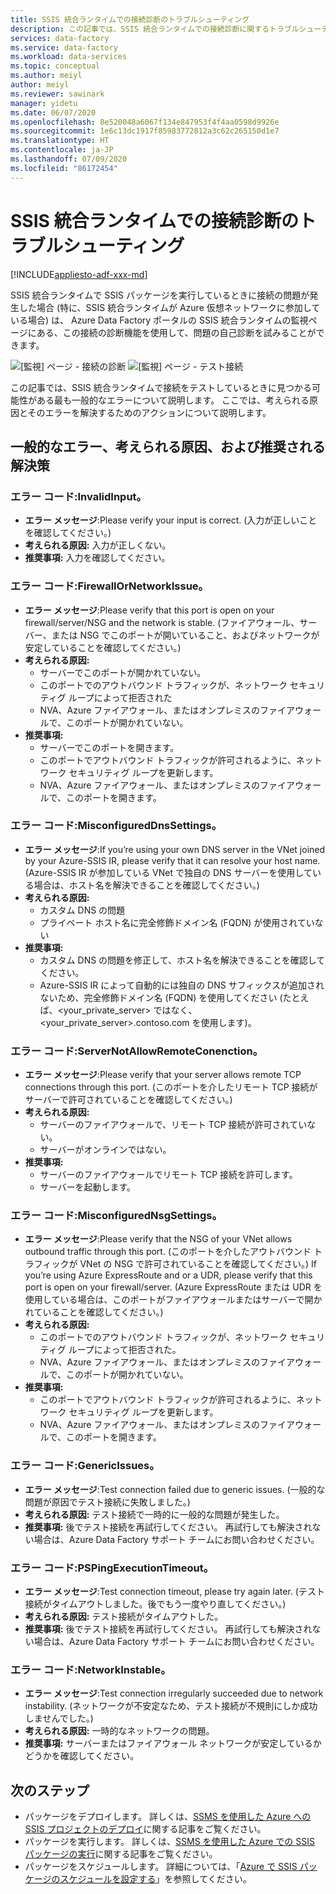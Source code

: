 ```yaml
---
title: SSIS 統合ランタイムでの接続診断のトラブルシューティング
description: この記事では、SSIS 統合ランタイムでの接続診断に関するトラブルシューティングのガイダンスを示します
services: data-factory
ms.service: data-factory
ms.workload: data-services
ms.topic: conceptual
ms.author: meiyl
author: meiyl
ms.reviewer: sawinark
manager: yidetu
ms.date: 06/07/2020
ms.openlocfilehash: 8e520048a6067f134e847953f4f4aa0598d9926e
ms.sourcegitcommit: 1e6c13dc1917f85983772812a3c62c265150d1e7
ms.translationtype: HT
ms.contentlocale: ja-JP
ms.lasthandoff: 07/09/2020
ms.locfileid: "86172454"
---
```

# <a name="troubleshoot-diagnose-connectivity-in-the-ssis-integration-runtime"></a>SSIS 統合ランタイムでの接続診断のトラブルシューティング

[!INCLUDE[appliesto-adf-xxx-md](includes/appliesto-adf-xxx-md.md)]

SSIS 統合ランタイムで SSIS パッケージを実行しているときに接続の問題が発生した場合 (特に、SSIS 統合ランタイムが Azure 仮想ネットワークに参加している場合) は、 Azure Data Factory ポータルの SSIS 統合ランタイムの監視ページにある、この接続の診断機能を使用して、問題の自己診断を試みることができます。 

 ![[監視] ページ - 接続の診断](media/ssis-integration-runtime-diagnose-connectivity-faq/ssis-monitor-diagnose-connectivity.png) ![[監視] ページ - テスト接続](media/ssis-integration-runtime-diagnose-connectivity-faq/ssis-monitor-test-connection.png)
 
この記事では、SSIS 統合ランタイムで接続をテストしているときに見つかる可能性がある最も一般的なエラーについて説明します。 ここでは、考えられる原因とそのエラーを解決するためのアクションについて説明します。 

## <a name="common-errors-potential-causes-and-recommendation-solutions"></a>一般的なエラー、考えられる原因、および推奨される解決策

### <a name="error-code-invalidinput"></a>エラー コード:InvalidInput。
* **エラー メッセージ**:Please verify your input is correct. (入力が正しいことを確認してください。)
* **考えられる原因:** 入力が正しくない。
* **推奨事項:** 入力を確認してください。

### <a name="error-code-firewallornetworkissue"></a>エラー コード:FirewallOrNetworkIssue。
* **エラー メッセージ**:Please verify that this port is open on your firewall/server/NSG and the network is stable. (ファイアウォール、サーバー、または NSG でこのポートが開いていること、およびネットワークが安定していることを確認してください。)
* **考えられる原因:** 
  * サーバーでこのポートが開かれていない。
  * このポートでのアウトバウンド トラフィックが、ネットワーク セキュリティグ ループによって拒否された
  * NVA、Azure ファイアウォール、またはオンプレミスのファイアウォールで、このポートが開かれていない。
* **推奨事項:** 
  * サーバーでこのポートを開きます。
  * このポートでアウトバウンド トラフィックが許可されるように、ネットワーク セキュリティグ ループを更新します。
  * NVA、Azure ファイアウォール、またはオンプレミスのファイアウォールで、このポートを開きます。

### <a name="error-code-misconfigureddnssettings"></a>エラー コード:MisconfiguredDnsSettings。
* **エラー メッセージ**:If you’re using your own DNS server in the VNet joined by your Azure-SSIS IR, please verify that it can resolve your host name. (Azure-SSIS IR が参加している VNet で独自の DNS サーバーを使用している場合は、ホスト名を解決できることを確認してください。)
* **考えられる原因:** 
  *  カスタム DNS の問題
  *  プライベート ホスト名に完全修飾ドメイン名 (FQDN) が使用されていない
* **推奨事項:** 
  *  カスタム DNS の問題を修正して、ホスト名を解決できることを確認してください。
  *  Azure-SSIS IR によって自動的には独自の DNS サフィックスが追加されないため、完全修飾ドメイン名 (FQDN) を使用してください (たとえば、<your_private_server> ではなく、<your_private_server>.contoso.com を使用します)。

### <a name="error-code-servernotallowremoteconenction"></a>エラー コード:ServerNotAllowRemoteConenction。
* **エラー メッセージ**:Please verify that your server allows remote TCP connections through this port. (このポートを介したリモート TCP 接続がサーバーで許可されていることを確認してください。)
* **考えられる原因:** 
  *  サーバーのファイアウォールで、リモート TCP 接続が許可されていない。
  *  サーバーがオンラインではない。
* **推奨事項:** 
  *  サーバーのファイアウォールでリモート TCP 接続を許可します。
  *  サーバーを起動します。
   
### <a name="error-code-misconfigurednsgsettings"></a>エラー コード:MisconfiguredNsgSettings。
* **エラー メッセージ**:Please verify that the NSG of your VNet allows outbound traffic through this port. (このポートを介したアウトバウンド トラフィックが VNet の NSG で許可されていることを確認してください。) If you’re using Azure ExpressRoute and or a UDR, please verify that this port is open on your firewall/server. (Azure ExpressRoute または UDR を使用している場合は、このポートがファイアウォールまたはサーバーで開かれていることを確認してください。)
* **考えられる原因:** 
  *  このポートでのアウトバウンド トラフィックが、ネットワーク セキュリティグ ループによって拒否された。
  *  NVA、Azure ファイアウォール、またはオンプレミスのファイアウォールで、このポートが開かれていない。
* **推奨事項:** 
  *  このポートでアウトバウンド トラフィックが許可されるように、ネットワーク セキュリティグ ループを更新します。
  *  NVA、Azure ファイアウォール、またはオンプレミスのファイアウォールで、このポートを開きます。

### <a name="error-code-genericissues"></a>エラー コード:GenericIssues。
* **エラー メッセージ**:Test connection failed due to generic issues. (一般的な問題が原因でテスト接続に失敗しました。)
* **考えられる原因:** テスト接続で一時的に一般的な問題が発生した。
* **推奨事項:** 後でテスト接続を再試行してください。 再試行しても解決されない場合は、Azure Data Factory サポート チームにお問い合わせください。


### <a name="error-code-pspingexecutiontimeout"></a>エラー コード:PSPingExecutionTimeout。
* **エラー メッセージ**:Test connection timeout, please try again later. (テスト接続がタイムアウトしました。後でもう一度やり直してください。)
* **考えられる原因:** テスト接続がタイムアウトした。
* **推奨事項:** 後でテスト接続を再試行してください。 再試行しても解決されない場合は、Azure Data Factory サポート チームにお問い合わせください。

### <a name="error-code-networkinstable"></a>エラー コード:NetworkInstable。
* **エラー メッセージ**:Test connection irregularly succeeded due to network instability. (ネットワークが不安定なため、テスト接続が不規則にしか成功しませんでした。)
* **考えられる原因:** 一時的なネットワークの問題。
* **推奨事項:** サーバーまたはファイアウォール ネットワークが安定しているかどうかを確認してください。

## <a name="next-steps"></a>次のステップ

- パッケージをデプロイします。 詳しくは、[SSMS を使用した Azure への SSIS プロジェクトのデプロイ](https://docs.microsoft.com/sql/integration-services/ssis-quickstart-deploy-ssms)に関する記事をご覧ください。
- パッケージを実行します。 詳しくは、[SSMS を使用した Azure での SSIS パッケージの実行](https://docs.microsoft.com/sql/integration-services/ssis-quickstart-run-ssms)に関する記事をご覧ください。
- パッケージをスケジュールします。 詳細については、「[Azure で SSIS パッケージのスケジュールを設定する](https://docs.microsoft.com/sql/integration-services/lift-shift/ssis-azure-schedule-packages-ssms?view=sql-server-ver15)」を参照してください。

